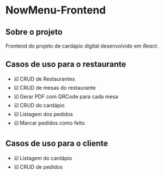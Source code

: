 # NowMenu-Frontend
## Sobre o projeto

Frontend do projeto de cardápio digital desenvolvido em _React_.

## Casos de uso para o restaurante

- ☑️ CRUD de Restaurantes
- ☑️ CRUD de mesas do restaurante
- ☑️ Gerar PDF com QRCode para cada mesa
- ☑️ CRUD do cardápio
- ☑️ Listagem dos pedidos
- ☑️ Marcar pedidos como feito

## Casos de uso para o cliente

- ☑️ Listagem do cardápio
- ☑️ CRUD de pedidos
